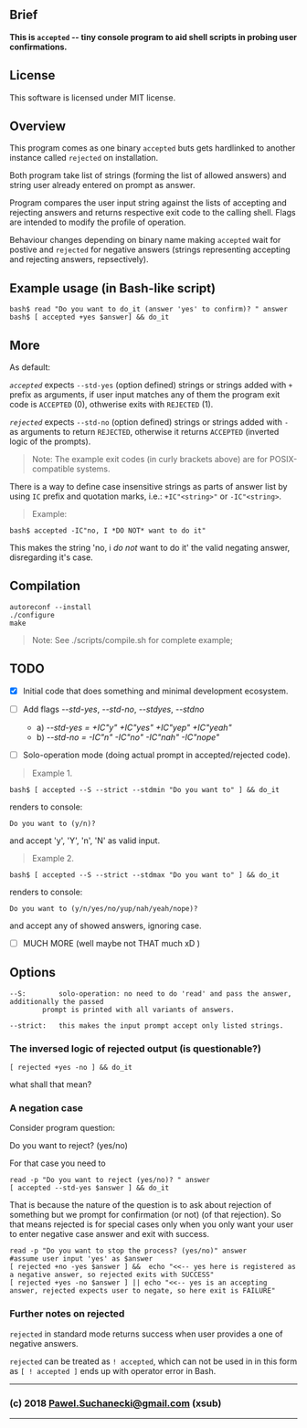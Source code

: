 

Brief
---
**This is `accepted` -- tiny console program to aid shell scripts in probing user confirmations.**


License
---
This software is licensed under MIT license.


Overview
---
This program comes as one binary `accepted` buts gets hardlinked to another instance called `rejected` on installation.

Both program take list of strings (forming the list of allowed answers) and string user already entered on prompt as answer.

Program compares the user input string against the lists of accepting and rejecting answers and returns respective exit code to the calling shell. Flags are intended to modify the profile of operation.

Behaviour changes depending on binary name making `accepted` wait for postive and `rejected` for negative answers (strings representing accepting and rejecting answers, repsectively).


Example usage (in Bash-like script)
----

```
bash$ read "Do you want to do_it (answer 'yes' to confirm)? " answer
bash$ [ accepted +yes $answer] && do_it
```

More
----
As default:

*`accepted`* expects `--std-yes` (option defined) strings or strings added with `+` prefix as arguments, if user input matches any of them the program exit code is `ACCEPTED` (0), othwerise exits with `REJECTED` (1).  

*`rejected`* expects `--std-no` (option defined) strings or strings added with `-` as arguments to return `REJECTED`, otherwise it returns `ACCEPTED` (inverted logic of the prompts).

> Note:
The example exit codes (in curly brackets above) are for POSIX-compatible systems.

There is a way to define case insensitive strings as parts of answer list by using `IC` prefix and quotation marks, i.e.: `+IC"<string>"`  or `-IC"<string>`.

> Example:

```
bash$ accepted -IC"no, I *DO NOT* want to do it"   
```

This makes the string 'no, i *do not* want to do it' the valid negating answer, disregarding it's case.

Compilation
----

```
autoreconf --install
./configure
make
```

> Note: See ./scripts/compile.sh for complete example; 

TODO
----

- [x] Initial code that does something and minimal development ecosystem.

- [ ] Add flags *--std-yes*, *--std-no*, *--stdyes*, *--stdno*

  - a) *--std-yes = +IC"y" +IC"yes" +IC"yep" +IC"yeah"* 
  - b) *--std-no  = -IC"n" -IC"no" -IC"nah" -IC"nope"*
 

- [ ] Solo-operation mode (doing actual prompt in accepted/rejected code).

> Example 1.
```
bash$ [ accepted --S --strict --stdmin "Do you want to" ] && do_it
```

renders to console: 

```
Do you want to (y/n)? 
```

and accept 'y', 'Y', 'n', 'N' as valid input.


> Example 2.

```	
bash$ [ accepted --S --strict --stdmax "Do you want to" ] && do_it
```

renders to console: 

```
Do you want to (y/n/yes/no/yup/nah/yeah/nope)?
``` 

and accept any of showed answers, ignoring case.

- [ ] MUCH MORE (well maybe not THAT much xD )

Options
---

```
--S: 		solo-operation: no need to do 'read' and pass the answer, additionally the passed
		prompt is printed with all variants of answers.

--strict:	this makes the input prompt accept only listed strings.
```


### The inversed logic of rejected output (is questionable?)

```
[ rejected +yes -no ] && do_it
```

what shall that mean? 

### A negation case

Consider program question:

Do you want to reject? (yes/no)

For that case you need to
```
read -p "Do you want to reject (yes/no)? " answer
[ accepted --std-yes $answer ] && do_it
```

That is because the nature of the question is to ask about rejection of something but we prompt for confirmation (or not) (of that rejection).
So that means rejected is for special cases only when you only want your user to enter negative case answer and exit with success.


```
read -p "Do you want to stop the process? (yes/no)" answer
#assume user input 'yes' as $answer
[ rejected +no -yes $answer ] &&  echo "<<-- yes here is registered as a negative answer, so rejected exits with SUCCESS"
[ rejected +yes -no $answer ] || echo "<<-- yes is an accepting answer, rejected expects user to negate, so here exit is FAILURE"
```

### Further notes on rejected
`rejected` in standard mode returns success when user provides a one of negative answers.

`rejected` can be treated as `! accepted`, which can not be used in in this form as `[ ! accepted ]` ends up with operator error in Bash.

---
### (c) 2018 Pawel.Suchanecki@gmail.com (xsub)
---


